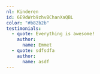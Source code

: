 ```yaml
---
nl: Kinderen
id: 6E9dWrb9zhvBChanXaQBL
color: "#b82b2b"
testimonials:
  - quote: Everything is awesome!
    author:
      name: Emmet
  - quote: sdfsdfa
    author:
      name: asdf
---
```

